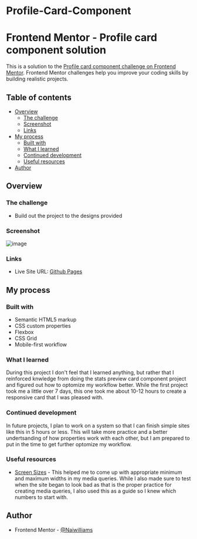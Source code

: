 # Profile-Card-Component
# Frontend Mentor - Profile card component solution

This is a solution to the [Profile card component challenge on Frontend Mentor](https://www.frontendmentor.io/challenges/profile-card-component-cfArpWshJ). Frontend Mentor challenges help you improve your coding skills by building realistic projects. 

## Table of contents

- [Overview](#overview)
  - [The challenge](#the-challenge)
  - [Screenshot](#screenshot)
  - [Links](#links)
- [My process](#my-process)
  - [Built with](#built-with)
  - [What I learned](#what-i-learned)
  - [Continued development](#continued-development)
  - [Useful resources](#useful-resources)
- [Author](#author)

## Overview

### The challenge

- Build out the project to the designs provided

### Screenshot

![image](https://user-images.githubusercontent.com/83989593/119242690-1202df80-bb2e-11eb-99ce-281ac28a703d.png)

### Links

- Live Site URL: [Github Pages](https://naiwilliams.github.io/FrEndMen-Profile-Card-Component/)

## My process

### Built with

- Semantic HTML5 markup
- CSS custom properties
- Flexbox
- CSS Grid
- Mobile-first workflow

### What I learned

During this project I don't feel that I learned anything, but rather that I reinforced knwledge from doing the stats preview card component project and figured out how to optomize my workflow better. While the first project took me a little over 7 days, this one took me about 10-12 hours to create a responsive card that I was pleased with.

### Continued development
 In future projects, I plan to work on a system so that I can finish simple sites like this in 5 hours or less. This will take more practice and a better undertsanding of how properties work with each other, but I am prepared to put in the time to get further optomize my workflow.

### Useful resources

- [Screen Sizes](https://screensiz.es/) - This helped me to come up with appropriate minimum and maximum widths in my media queries. While I also made sure to test when the site began to look bad as that is the proper practice for creating media queries, I also used this as a guide so I knew which numbers to start with.

## Author

- Frontend Mentor - [@Naiwilliams](https://www.frontendmentor.io/profile/NaiWilliams)
